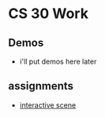 # CS 30 Work

## Demos
- i'll put demos here later

## assignments
- [interactive scene](interactive-scene) 
